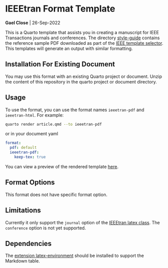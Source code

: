 # IEEEtran Format Template

**Gael Close** | 26-Sep-2022

This is a Quarto template that assists you in creating a manuscript for IEEE Transactions journals and conferences. 
The directory [style-guide](style-guide) contains the reference sample PDF downloaded as part of the [IEEE template selector](https://template-selector.ieee.org/secure/templateSelector/publicationType).
This templates will generate an output with similar formatting.



## Installation For Existing Document

You may use this format with an existing Quarto project or document.
Unzip the content of this repository in the quarto project or document directory.

## Usage

To use the format, you can use the format names `ieeetran-pdf` and `ieeetran-html`. For example:

```bash
quarto render article.qmd --to ieeetran-pdf
```

or in your document yaml

```yaml
format:
  pdf: default
  ieeetran-pdf:
    keep-tex: true    
```

You can view a preview of the rendered template [here](template.pdf).

## Format Options

This format does not have specific format option. 

## Limitations

Currently it only support the `journal` option of the [IEEEtran latex class](https://www.ctan.org/tex-archive/macros/latex/contrib/IEEEtran/).
The `conference` option is not yet supported.

## Dependencies

The [extension latex-environment](https://github.com/quarto-ext/latex-environment) should be installed to support the Markdown table.